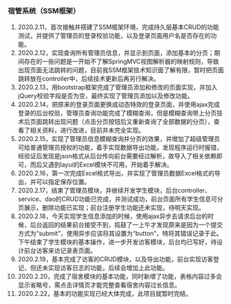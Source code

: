 ### 宿管系统（SSM框架）

1. 2020.2.11，首次接触并搭建了SSM框架环境，完成持久层基本CRUD的功能测试，并提供了管理员的登录校验功能，以及登录页面用户名是否存在的功能。
2. 2020.2.12，实现查询所有管理员信息，并显示到页面，添加基本的分页；期间存在的一些问题是一开始不了解SpringMVC视图解析器的映射规则，导致出现页面无法跳转的问题，目前我SSM框架技术知识面了解有限，暂时把页面跳转放在controller中，后续技术更新后再另行解决。
3. 2020.2.13，用bootstrap框架完成了管理员添加和修改的页面实现，并加入jQuery校验字段是否为空，最终实现了管理员添加以及修改功能。
4. 2020.2.14，把原来的登录页面更换成动态特效的登录页面，并使用ajax完成登录的后台校验，管理员查询功能完成了模糊查询，但是模糊查询带上分页技术后页面跳转出现问题（点击分页按钮后又重新查询了全部数据的分页），查看了相关资料，进行改进，目前并未完全实现。
5. 2020.2.15，实现了管理员信息模糊查询并分页的效果，并增加了超级管理员可给普通管理员授权的功能，着手实现数据导出功能，发现程序运行时报错，经验证后发现是json格式从后台传向前台需要经过解析，故导入了相关依赖即可，而后又遇到layui的Excel模块不可用，开始着手解决。
6. 2020.2.16，第一次完成Excel格式导出，并实现了管理员数据Excel格式的导出，并可以指定保存位置。
7. 2020.2.17，结束了管理员模块，并继续开发学生模块，后台controller、service、dao的CRUD功能已完成，并测试成功，前台页面所有学生信息可分页展示，删除功能已实现；前台注册学生功能还未实现，待明天实现。
8. 2020.2.18，今天实现学生信息添加的时候，使用ajax异步去请求后台的时候，后台返回的结果前台接受不到，捣鼓了一上午才发现原来是因为一个提交方式为“submit”，使用异步应该将其设置为“button”，特将其错误记录于此。下午结束了学生模块的基本操作，进一步开发访客模块，后台均已写好，待设计前台访客来访记录表页面。
9. 2020.2.19，基本完成了访客的CRUD模块，以及导出功能，前台实现访客登记，但还未实现访客日志的功能，后续会增加上此功能。
10. 2020.2.20，完成了宿舍模块的基本功能，同时新增了功能，表格内容过多会显示省略号，需点击详情页才能完整查看宿舍内容过长信息。
11. 2020.2.22，基本的功能实现已经大体完成，此项目就暂时完结。





